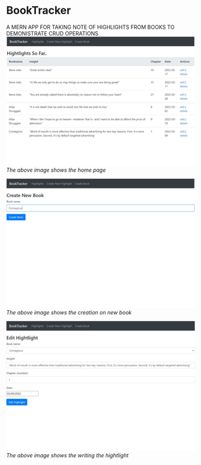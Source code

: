 # BookTracker
A MERN APP FOR TAKING NOTE OF HIGHLIGHTS FROM BOOKS TO DEMONISTRATE CRUD OPERATIONS
<br/>
![home_pg](https://github.com/wonderfulvamsi/BookTracker/blob/main/screenshots/home.JPG)
*The above image shows the home page*

![new_book](https://github.com/wonderfulvamsi/BookTracker/blob/main/screenshots/new%20book.JPG)
*The above image shows the creation on new book*

![new_book](https://github.com/wonderfulvamsi/BookTracker/blob/main/screenshots/3.JPG)
*The above image shows the writing the hightlight*
